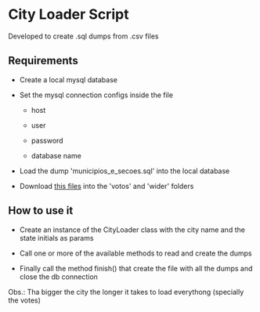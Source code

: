# City Loader Script

Developed to create .sql dumps from .csv files

## Requirements

- Create a local mysql database

- Set the mysql connection configs inside the file

  - host

  - user

  - password

  - database name

- Load the dump 'municipios_e_secoes.sql' into the local database

- Download [this files](link) into the 'votos' and 'wider' folders

## How to use it

- Create an instance of the CityLoader class with the city name and the state initials as params

- Call one or more of the available methods to read and create the dumps

- Finally call the method finish() that create the file with all the dumps and close the db connection

Obs.: Tha bigger the city the longer it takes to load everythong (specially the votes)
